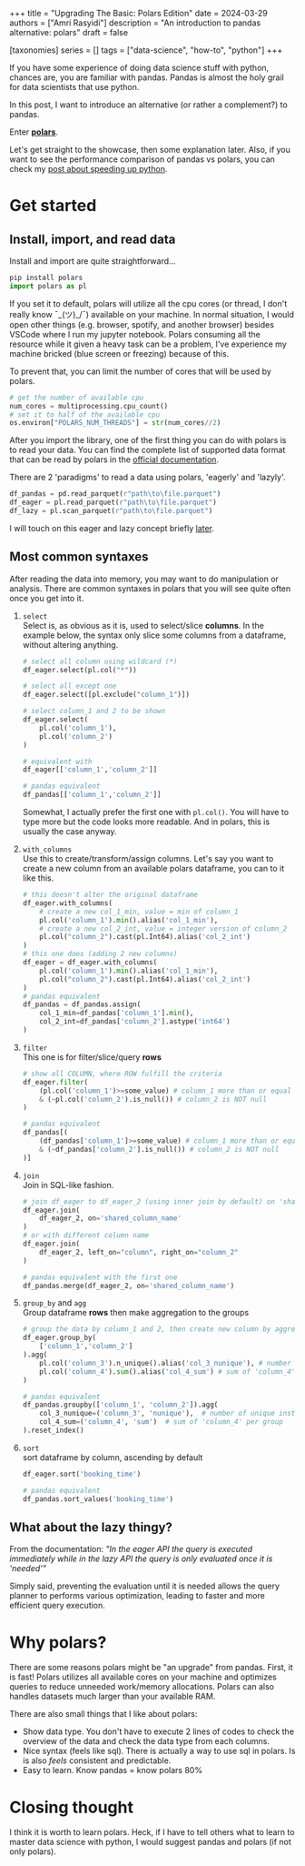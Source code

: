 +++
title = "Upgrading The Basic: Polars Edition"
date = 2024-03-29
authors = ["Amri Rasyidi"]
description = "An introduction to pandas alternative: polars"
draft = false

[taxonomies]
series = []
tags = ["data-science", "how-to", "python"]
+++

If you have some experience of doing data science stuff with python, chances are, you are familiar with pandas. Pandas is almost the holy grail for data scientists that use python.

In this post, I want to introduce an alternative (or rather a complement?) to pandas.

Enter [<b>polars</b>](https://pola-rs.github.io/polars/).

Let's get straight to the showcase, then some explanation later. Also, if you want to see the performance comparison of pandas vs polars, you can check my [post about speeding up python](@/2_python_speedup_p1/index.md#the-alternatives).

# Get started
## Install, import, and read data
Install and import are quite straightforward...
```python
pip install polars
import polars as pl
```
If you set it to default, polars will utilize all the cpu cores (or thread, I don't really know ¯\_(ツ)_/¯) available on your machine. In normal situation, I would open other things (e.g. browser, spotify, and another browser) besides VSCode where I run my jupyter notebook. Polars consuming all the resource while it given a heavy task can be a problem, I've experience my machine bricked (blue screen or freezing) because of this.

To prevent that, you can limit the number of cores that will be used by polars.
```python
# get the number of available cpu
num_cores = multiprocessing.cpu_count()
# set it to half of the available cpu
os.environ["POLARS_NUM_THREADS"] = str(num_cores//2)
```
After you import the library, one of the first thing you can do with polars is to read your data. You can find the complete list of supported data format that can be read by polars in the [official documentation](https://pola-rs.github.io/polars/py-polars/html/reference/).

There are 2 'paradigms' to read a data using polars, 'eagerly' and 'lazyly'.
```python
df_pandas = pd.read_parquet(r"path\to\file.parquet")
df_eager = pl.read_parquet(r"path\to\file.parquet")
df_lazy = pl.scan_parquet(r"path\to\file.parquet")
```
I will touch on this eager and lazy concept briefly <a href="#what-about-the-lazy-thingy">later</a>.

## Most common syntaxes
After reading the data into memory, you may want to do manipulation or analysis. There are common syntaxes in polars that you will see quite often once you get into it.
1. `select`
    <br>Select is, as obvious as it is, used to select/slice <b>columns</b>. In the example below, the syntax only slice some columns from a dataframe, without altering anything.
    ```python
    # select all column using wildcard (*)
    df_eager.select(pl.col("*"))

    # select all except one
    df_eager.select([pl.exclude("column_1")])

    # select column_1 and 2 to be shown
    df_eager.select(
        pl.col('column_1'),
        pl.col('column_2')
    )

    # equivalent with
    df_eager[['column_1','column_2']]

    # pandas equivalent
    df_pandas[['column_1','column_2']]
    ```
    Somewhat, I actually prefer the first one with `pl.col()`. You will have to type more but the code looks more readable. And in polars, this is usually the case anyway.
1. `with_columns`
    <br>Use this to create/transform/assign columns. Let's say you want to create a new column from an available polars dataframe, you can to it like this.
    ```python
    # this doesn't alter the original dataframe
    df_eager.with_columns(
        # create a new col_1_min, value = min of column_1
        pl.col('column_1').min().alias('col_1_min'),
        # create a new col_2_int, value = integer version of column_2
        pl.col("column_2").cast(pl.Int64).alias('col_2_int')
    )
    # this one does (adding 2 new columns)
    df_eager = df_eager.with_columns(
        pl.col('column_1').min().alias('col_1_min'),
        pl.col("column_2").cast(pl.Int64).alias('col_2_int')
    )
    # pandas equivalent
    df_pandas = df_pandas.assign(
        col_1_min=df_pandas['column_1'].min(),
        col_2_int=df_pandas['column_2'].astype('int64')
    )
    ```

1. `filter`
    <br>This one is for filter/slice/query <b>rows</b>
    ```python
    # show all COLUMN, where ROW fulfill the criteria
    df_eager.filter(
        (pl.col('column_1')>=some_value) # column_1 more than or equal some_value
        & (~pl.col('column_2').is_null()) # column_2 is NOT null
    )

    # pandas equivalent
    df_pandas[(
        (df_pandas['column_1']>=some_value) # column_1 more than or equal some_value
        & (~df_pandas['column_2'].is_null()) # column_2 is NOT null
    )]
    ```
1. `join`
    <br>Join in SQL-like fashion.
    ```python
    # join df_eager to df_eager_2 (using inner join by default) on 'shared_column_name'
    df_eager.join(
        df_eager_2, on='shared_column_name'
    )
    # or with different column name
    df_eager.join(
        df_eager_2, left_on="column", right_on="column_2"
    )

    # pandas equivalent with the first one
    df_pandas.merge(df_eager_2, on='shared_column_name')
    ```
1. `group_by` and `agg`
    <br>Group dataframe <b>rows</b> then make aggregation to the groups
    ```python
    # group the data by column_1 and 2, then create new column by aggregation
    df_eager.group_by(
        ['column_1','column_2']
    ).agg(
        pl.col('column_3').n_unique().alias('col_3_nunique'), # number of unique instances per group
        pl.col('column_4').sum().alias('col_4_sum') # sum of 'column_4' per group
    )

    # pandas equivalent
    df_pandas.groupby(['column_1', 'column_2']).agg(
        col_3_nunique=('column_3', 'nunique'),  # number of unique instances per group
        col_4_sum=('column_4', 'sum')  # sum of 'column_4' per group
    ).reset_index()
    ```
1. `sort`
    <br>sort dataframe by column, ascending by default
    ```python
    df_eager.sort('booking_time')

    # pandas equivalent
    df_pandas.sort_values('booking_time')
    ```

## What about the lazy thingy?

From the documentation: 
_"In the eager API the query is executed immediately while in the lazy API the query is only evaluated once it is 'needed'"_

Simply said, preventing the evaluation until it is needed allows the query planner to performs various optimization, leading to faster and more efficient query execution.

# Why polars?

There are some reasons polars might be "an upgrade" from pandas. First, it is fast!  Polars utilizes all available cores on your machine and optimizes queries to reduce unneeded work/memory allocations. Polars can also handles datasets much larger than your available RAM.

There are also small things that I like about polars:
- Show data type. You don't have to execute 2 lines of codes to check the overview of the data and check the data type from each columns.
- Nice syntax (feels like sql). There is actually a way to use sql in polars. Is is also _feels_ consistent and predictable.
- Easy to learn. Know pandas = know polars 80%

# Closing thought

I think it is worth to learn polars. Heck, if I have to tell others what to learn to master data science with python, I would suggest pandas and polars (if not only polars).

